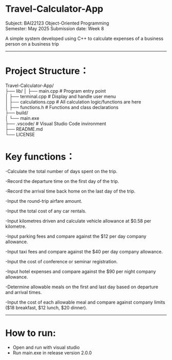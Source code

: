 # Travel-Calculator-App  

Subject: BAI22123 Object-Oriented Programming  
Semester: May 2025
Submission date: Week 8

A simple system developed using C++ to calculate expenses of a business person on a business trip  

---



# Project Structure：  
  
Travel-Calculator-App/  
├── lib/
│   ├── main.cpp               	# Program entry point  
│   ├── terminal.cpp           	# Display and handle user menu  
│   ├── calculations.cpp       	# All calculation logic/functions are here  
│   ├── functions.h           	# Functions and class declarations  
├── build/  
│   └── main.exe  
├── .vscode/ 				# Visual Studio Code invironment  
├── README.md  
└── LICENSE  
  
# Key functions：  

-Calculate the total number of days spent on the trip.  

-Record the departure time on the first day of the trip.  

-Record the arrival time back home on the last day of the trip.  

-Input the round-trip airfare amount.  

-Input the total cost of any car rentals.  

-Input kilometres driven and calculate vehicle allowance at $0.58 per kilometre.  

-Input parking fees and compare against the $12 per day company allowance.  

-Input taxi fees and compare against the $40 per day company allowance.  

-Input the cost of conference or seminar registration.  

-Input hotel expenses and compare against the $90 per night company allowance.  

-Determine allowable meals on the first and last day based on departure and arrival times.  

-Input the cost of each allowable meal and compare against company limits ($18 breakfast, $12 lunch, $20 dinner). 

---



# How to run:  
- Open and run with visual studio  
- Run main.exe in release version 2.0.0  
